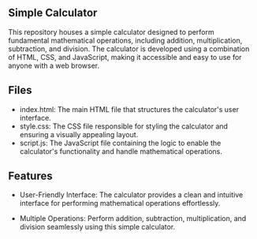Simple Calculator
-----------------------------------

This repository houses a simple calculator designed to perform fundamental mathematical operations, including addition, multiplication, subtraction, and division. The calculator is developed using a combination of HTML, CSS, and JavaScript, making it accessible and easy to use for anyone with a web browser.

  Files
-----------------------------------

* index.html: The main HTML file that structures the calculator's user interface.
* style.css:  The CSS file responsible for styling the calculator and ensuring a visually appealing layout.
* script.js: The JavaScript file containing the logic to enable the calculator's functionality and handle mathematical operations.

Features
--------------------------------

- User-Friendly Interface: The calculator provides a clean and intuitive interface for performing mathematical operations effortlessly.

- Multiple Operations: Perform addition, subtraction, multiplication, and division seamlessly using this simple calculator.

